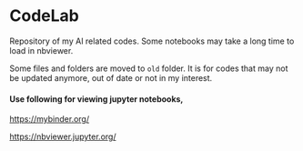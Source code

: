 # CodeLab

Repository of my AI related codes. Some notebooks may take a long time to load in nbviewer.

Some files and folders are moved to `old` folder. It is for codes that may not be updated anymore, out of date or not in my interest.



#### Use following for viewing jupyter notebooks,

https://mybinder.org/

https://nbviewer.jupyter.org/ 
